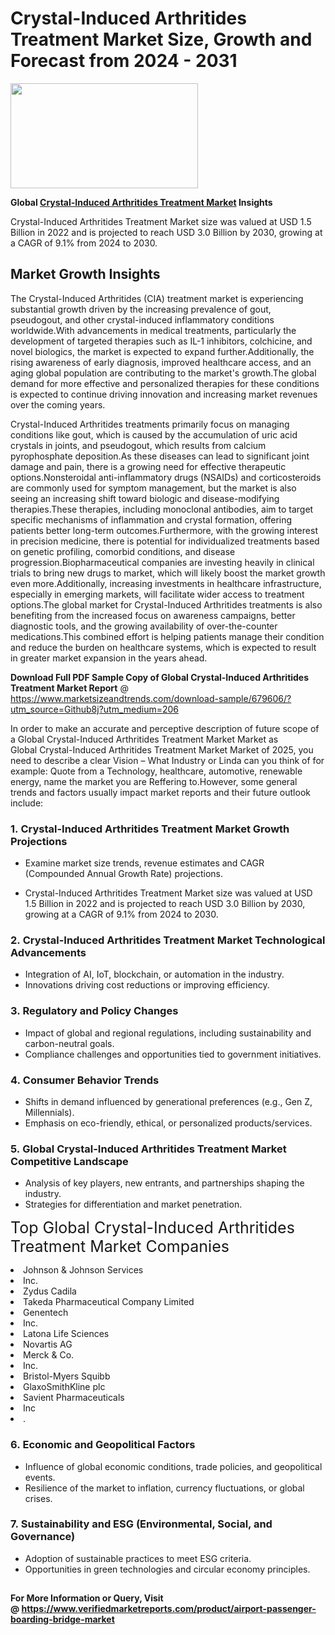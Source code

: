 <H1>Crystal-Induced Arthritides Treatment Market Size, Growth and Forecast from 2024 - 2031</H1><img class="aligncenter size-medium wp-image-584254" src="https://thirdeyenews.in/wp-content/uploads/2024/09/Global-Market-Research-300x168.jpeg" alt="" width="300" height="168" /><p><strong>Global&nbsp;<a href="https://www.marketsizeandtrends.com/download-sample/679606/?utm_source=Github8j?utm_medium=206">Crystal-Induced Arthritides Treatment Market</a> Insights</strong></p><p>Crystal-Induced Arthritides Treatment Market size was valued at USD 1.5 Billion in 2022 and is projected to reach USD 3.0 Billion by 2030, growing at a CAGR of 9.1% from 2024 to 2030.</p><p><h2>Market Growth Insights</h2> <p>The Crystal-Induced Arthritides (CIA) treatment market is experiencing substantial growth driven by the increasing prevalence of gout, pseudogout, and other crystal-induced inflammatory conditions worldwide.With advancements in medical treatments, particularly the development of targeted therapies such as IL-1 inhibitors, colchicine, and novel biologics, the market is expected to expand further.Additionally, the rising awareness of early diagnosis, improved healthcare access, and an aging global population are contributing to the market's growth.The global demand for more effective and personalized therapies for these conditions is expected to continue driving innovation and increasing market revenues over the coming years.</p> <p>Crystal-Induced Arthritides treatments primarily focus on managing conditions like gout, which is caused by the accumulation of uric acid crystals in joints, and pseudogout, which results from calcium pyrophosphate deposition.As these diseases can lead to significant joint damage and pain, there is a growing need for effective therapeutic options.Nonsteroidal anti-inflammatory drugs (NSAIDs) and corticosteroids are commonly used for symptom management, but the market is also seeing an increasing shift toward biologic and disease-modifying therapies.These therapies, including monoclonal antibodies, aim to target specific mechanisms of inflammation and crystal formation, offering patients better long-term outcomes.Furthermore, with the growing interest in precision medicine, there is potential for individualized treatments based on genetic profiling, comorbid conditions, and disease progression.Biopharmaceutical companies are investing heavily in clinical trials to bring new drugs to market, which will likely boost the market growth even more.Additionally, increasing investments in healthcare infrastructure, especially in emerging markets, will facilitate wider access to treatment options.The global market for Crystal-Induced Arthritides treatments is also benefiting from the increased focus on awareness campaigns, better diagnostic tools, and the growing availability of over-the-counter medications.This combined effort is helping patients manage their condition and reduce the burden on healthcare systems, which is expected to result in greater market expansion in the years ahead.</p> <p><span class=""><strong>Download Full PDF Sample Copy of Global Crystal-Induced Arthritides Treatment Market Report</strong> @ <a href="https://www.marketsizeandtrends.com/download-sample/679606/?utm_source=Github8j?utm_medium=206" target="_blank">https://www.marketsizeandtrends.com/download-sample/679606/?utm_source=Github8j?utm_medium=206</a></span></p><p>In order to make an accurate and perceptive description of future scope of a Global&nbsp;Crystal-Induced Arthritides Treatment Market Market as Global&nbsp;Crystal-Induced Arthritides Treatment Market Market of 2025, you need to describe a clear Vision &ndash; What Industry or Linda can you think of for example: Quote from a Technology, healthcare, automotive, renewable energy, name the market you are Reffering to.However, some general trends and factors usually impact market reports and their future outlook include:</p><h3>1.&nbsp;<strong>Crystal-Induced Arthritides Treatment Market Growth Projections</strong></h3><ul><li>Examine market size trends, revenue estimates and CAGR (Compounded Annual Growth Rate) projections.</li><li><p>Crystal-Induced Arthritides Treatment Market size was valued at USD 1.5 Billion in 2022 and is projected to reach USD 3.0 Billion by 2030, growing at a CAGR of 9.1% from 2024 to 2030.</p></li></ul><h3>2.&nbsp;<strong>Crystal-Induced Arthritides Treatment Market Technological Advancements</strong></h3><ul><li>Integration of AI, IoT, blockchain, or automation in the industry.</li><li>Innovations driving cost reductions or improving efficiency.</li></ul><h3>3.&nbsp;<strong>Regulatory and Policy Changes</strong></h3><ul><li>Impact of global and regional regulations, including sustainability and carbon-neutral goals.</li><li>Compliance challenges and opportunities tied to government initiatives.</li></ul><h3>4.&nbsp;<strong>Consumer Behavior Trends</strong></h3><ul><li>Shifts in demand influenced by generational preferences (e.g., Gen Z, Millennials).</li><li>Emphasis on eco-friendly, ethical, or personalized products/services.</li></ul><h3>5.&nbsp;<strong>Global Crystal-Induced Arthritides Treatment Market Competitive Landscape</strong></h3><ul><li>Analysis of key players, new entrants, and partnerships shaping the industry.</li><li>Strategies for differentiation and market penetration.</li></ul><p data-pm-slice="1 1 []"><span style="color: inherit; font-family: inherit; font-size: 25px;">Top Global Crystal-Induced Arthritides Treatment Market Companies</span></p><div class="" data-test-id=""><p><li>Johnson & Johnson Services</li><li> Inc.</li><li> Zydus Cadila</li><li> Takeda Pharmaceutical Company Limited</li><li> Genentech</li><li> Inc.</li><li> Latona Life Sciences</li><li> Novartis AG</li><li> Merck & Co.</li><li> Inc.</li><li> Bristol-Myers Squibb</li><li> GlaxoSmithKline plc</li><li> Savient Pharmaceuticals</li><li> Inc</li><li>.</li></p></div><h3>6.&nbsp;<strong>Economic and Geopolitical Factors</strong></h3><ul><li>Influence of global economic conditions, trade policies, and geopolitical events.</li><li>Resilience of the market to inflation, currency fluctuations, or global crises.</li></ul><h3>7.&nbsp;<strong>Sustainability and ESG (Environmental, Social, and Governance)</strong></h3><ul><li>Adoption of sustainable practices to meet ESG criteria.</li><li>Opportunities in green technologies and circular economy principles.</li></ul><h2><strong style="font-size: 14px;">For More Information or Query, Visit @&nbsp;</strong><a style="background-color: #ffffff; font-size: 14px;" href="https://www.marketsizeandtrends.com/report/crystal-induced-arthritides-treatment-market/" target="_blank">https://www.verifiedmarketreports.com/product/airport-passenger-boarding-bridge-market</a></h2>